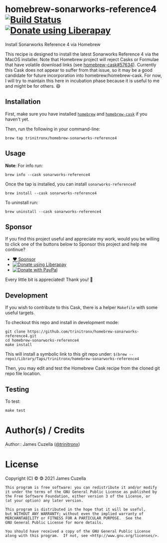 # homebrew-sonarworks-reference4  [![Build Status](https://travis-ci.org/trinitronx/homebrew-sonarworks-reference4.png?branch=master)](https://travis-ci.org/trinitronx/homebrew-sonarworks-reference4) <noscript><a href="https://liberapay.com/trinitronx/donate"><img alt="Donate using Liberapay" src="https://liberapay.com/assets/widgets/donate.svg"></a></noscript>

Install Sonarworks Reference 4 via Homebrew

This recipe is designed to install the latest Sonarworks Reference 4 via the MacOS installer.  Note that Homebrew project will reject Casks or Formulae that have volatile download links (see [homebrew-cask#57634](https://github.com/Homebrew/homebrew-cask/pull/57634)).  Currently this Cask does not appear to suffer from that issue, so it may be a good candidate for future incorporation into homebrew/homebrew-cask.  For now, I will try to maintain this here in incubation phase because it is useful to me and might be for others. :smile:

## Installation

First, make sure you have installed [`homebrew`](https://brew.sh) and [`homebrew-cask`](http://caskroom.io/) if you haven't yet.

Then, run the following in your command-line:

    brew tap trinitronx/homebrew-sonarworks-reference4

## Usage

**Note**: For info run:

    brew info --cask sonarworks-reference4

Once the tap is installed, you can install `sonarworks-reference4`!

    brew install --cask sonarworks-reference4

To uninstall run:

    brew uninstall --cask sonarworks-reference4

## Sponsor

If you find this project useful and appreciate my work,
would you be willing to click one of the buttons below to Sponsor this project and help me continue?

- <noscript><a href="https://github.com/sponsors/trinitronx">:heart: Sponsor</a></noscript>
- <noscript><a href="https://liberapay.com/trinitronx/donate"><img alt="Donate using Liberapay" src="https://liberapay.com/assets/widgets/donate.svg"></a></noscript>
- <noscript><a href="https://paypal.me/JamesCuzella"><img src="https://www.paypalobjects.com/en_US/i/btn/btn_donateCC_LG.gif" border="0" alt="Donate with PayPal" /></a></noscript>

Every little bit is appreciated! Thank you! 🙏


## Development

If you wish to contribute to this Cask, there is a helper `Makefile` with some useful targets.

To checkout this repo and install in development mode:

    git clone https://github.com/trinitronx/homebrew-sonarworks-reference4.git
    cd homebrew-sonarworks-reference4
    make install

This will install a symbolic link to this git repo under: `$(brew --repo)/Library/Taps/trinitronx/homebrew-sonarworks-reference4`

Then, you may edit and test the Homebrew Cask recipe from the cloned git repo file location.

## Testing

To test:

    make test

# Author(s) / Credits

Author:: James Cuzella ([@trinitronx][keybase-id])

# License

Copyright (C) © 🄯  2021 James Cuzella


    This program is free software: you can redistribute it and/or modify
    it under the terms of the GNU General Public License as published by
    the Free Software Foundation, either version 3 of the License, or
    (at your option) any later version.
    
    This program is distributed in the hope that it will be useful,
    but WITHOUT ANY WARRANTY; without even the implied warranty of
    MERCHANTABILITY or FITNESS FOR A PARTICULAR PURPOSE.  See the
    GNU General Public License for more details.
    
    You should have received a copy of the GNU General Public License
    along with this program.  If not, see <http://www.gnu.org/licenses/>.

[keybase-id]: https://gist.github.com/trinitronx/aee110cbdf55e67185dc44272784e694
